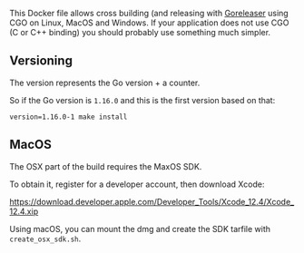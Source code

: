 This Docker file allows cross building (and releasing with [Goreleaser](https://github.com/goreleaser/goreleaser) using CGO on Linux, MacOS and Windows. If your application does not use CGO (C or C++ binding) you should probably use something much simpler.

## Versioning

The version represents the Go version + a counter.

So if the Go version is `1.16.0` and this is the first version based on that:

```bwiash
version=1.16.0-1 make install
```

## MacOS

The OSX part of the build requires the MaxOS SDK.

To obtain it, register for a developer account, then download Xcode:

https://download.developer.apple.com/Developer_Tools/Xcode_12.4/Xcode_12.4.xip


Using macOS, you can mount the dmg and create the SDK tarfile with `create_osx_sdk.sh`.
